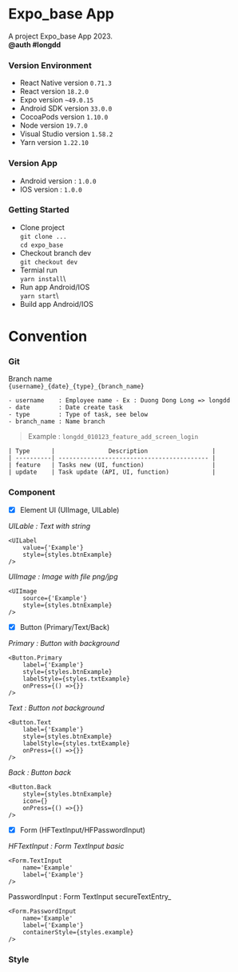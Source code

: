 # Expo_base App

A project Expo_base App 2023.\
**@auth #longdd**

### Version Environment

-   React Native version `0.71.3`
-   React version `18.2.0`
-   Expo version `~49.0.15`
-   Android SDK version `33.0.0`
-   CocoaPods version `1.10.0`
-   Node version `19.7.0`
-   Visual Studio version `1.58.2`
-   Yarn version `1.22.10`

### Version App

-   Android version : `1.0.0`
-   IOS version : `1.0.0`

### Getting Started

-   Clone project\
    `git clone ...`\
    `cd expo_base`
-   Checkout branch dev\
    `git checkout dev`
-   Termial run \
     `yarn install`\
-   Run app Android/IOS\
     `yarn start`\
-   Build app Android/IOS

# Convention

### Git

Branch name\
 `{username}_{date}_{type}_{branch_name}`

    - username    : Employee name - Ex : Duong Dong Long => longdd
    - date        : Date create task
    - type        : Type of task, see below
    - branch_name : Name branch

> Example : `longdd_010123_feature_add_screen_login`

    | Type      |               Description                  |
    | ----------| ------------------------------------------ |
    | feature   | Tasks new (UI, function)                   |
    | update    | Task update (API, UI, function)            |


### Component

-   [x] Element UI (UIImage, UILable)

_UILable : Text with string_

```
<UILabel
    value={'Example'}
    style={styles.btnExample}
/>
```

_UIImage : Image with file png/jpg_

```
<UIImage
    source={'Example'}
    style={styles.btnExample}
/>
```

-   [x] Button (Primary/Text/Back)

_Primary : Button with background_

```
<Button.Primary
    label={'Example'}
    style={styles.btnExample}
    labelStyle={styles.txtExample}
    onPress={() =>{}}
/>
```

_Text : Button not background_

```
<Button.Text
    label={'Example'}
    style={styles.btnExample}
    labelStyle={styles.txtExample}
    onPress={() =>{}}
/>
```

_Back : Button back_

```
<Button.Back
    style={styles.btnExample}
    icon={}
    onPress={() =>{}}
/>
```

-   [x] Form (HFTextInput/HFPasswordInput)

_HFTextInput : Form TextInput basic_

```
<Form.TextInput
    name='Example'
    label={'Example'}
/>
```

PasswordInput : Form TextInput secureTextEntry\_

```
<Form.PasswordInput
    name='Example'
    label={'Example'}
    containerStyle={styles.example}
/>
```

### Style
